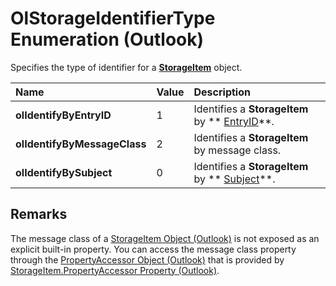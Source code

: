 
# OlStorageIdentifierType Enumeration (Outlook)

Specifies the type of identifier for a  **[StorageItem](41776bc3-b838-2755-fd6b-3b5012fb9ae5.md)** object.



|**Name**|**Value**|**Description**|
|:-----|:-----|:-----|
| **olIdentifyByEntryID**|1|Identifies a  **StorageItem** by ** [EntryID](5489c6df-8bd5-db6a-9d06-abe224813feb.md)**.|
| **olIdentifyByMessageClass**|2|Identifies a  **StorageItem** by message class.|
| **olIdentifyBySubject**|0|Identifies a  **StorageItem** by ** [Subject](50533838-ad7a-ce4a-4b9e-7923d2868c41.md)**.|

## Remarks

The message class of a  [StorageItem Object (Outlook)](41776bc3-b838-2755-fd6b-3b5012fb9ae5.md) is not exposed as an explicit built-in property. You can access the message class property through the [PropertyAccessor Object (Outlook)](2fc91e13-703c-3ec9-9066-ffee7144306c.md) that is provided by [StorageItem.PropertyAccessor Property (Outlook)](36891e1c-a543-bbe5-c4db-b9d75cf38833.md).


